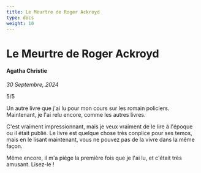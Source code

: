 ```yaml
---
title: Le Meurtre de Roger Ackroyd 
type: docs
weight: 10
---
```


# Le Meurtre de Roger Ackroyd 

#### Agatha Christie

*30 Septembre, 2024*

5/5

Un autre livre que j'ai lu pour mon cours sur les romain policiers. Maintenant, je l'ai relu encore, comme les autres livres.  

C'est vraiment impressionnant, mais je veux vraiment de le lire à l'époque ou il était publié. Le livre est quelque chose très conplice pour ses temos, mais en le lisant maintenant, vous ne pouvez pas de la vivre dans la même façon.   

Même encore, il m'a piège la première fois que je l'ai lu, et c'était très amusant. Lisez-le !  
